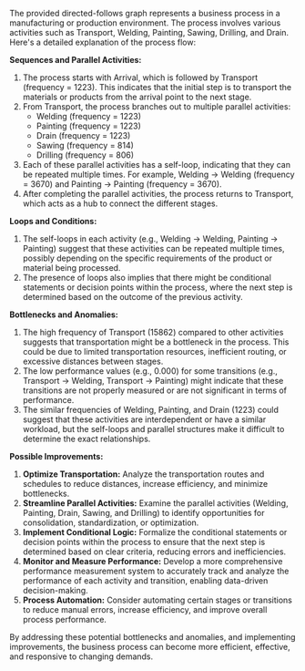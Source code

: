 The provided directed-follows graph represents a business process in a manufacturing or production environment. The process involves various activities such as Transport, Welding, Painting, Sawing, Drilling, and Drain. Here's a detailed explanation of the process flow:

**Sequences and Parallel Activities:**

1. The process starts with Arrival, which is followed by Transport (frequency = 1223). This indicates that the initial step is to transport the materials or products from the arrival point to the next stage.
2. From Transport, the process branches out to multiple parallel activities:
	* Welding (frequency = 1223)
	* Painting (frequency = 1223)
	* Drain (frequency = 1223)
	* Sawing (frequency = 814)
	* Drilling (frequency = 806)
3. Each of these parallel activities has a self-loop, indicating that they can be repeated multiple times. For example, Welding -> Welding (frequency = 3670) and Painting -> Painting (frequency = 3670).
4. After completing the parallel activities, the process returns to Transport, which acts as a hub to connect the different stages.

**Loops and Conditions:**

1. The self-loops in each activity (e.g., Welding -> Welding, Painting -> Painting) suggest that these activities can be repeated multiple times, possibly depending on the specific requirements of the product or material being processed.
2. The presence of loops also implies that there might be conditional statements or decision points within the process, where the next step is determined based on the outcome of the previous activity.

**Bottlenecks and Anomalies:**

1. The high frequency of Transport (15862) compared to other activities suggests that transportation might be a bottleneck in the process. This could be due to limited transportation resources, inefficient routing, or excessive distances between stages.
2. The low performance values (e.g., 0.000) for some transitions (e.g., Transport -> Welding, Transport -> Painting) might indicate that these transitions are not properly measured or are not significant in terms of performance.
3. The similar frequencies of Welding, Painting, and Drain (1223) could suggest that these activities are interdependent or have a similar workload, but the self-loops and parallel structures make it difficult to determine the exact relationships.

**Possible Improvements:**

1. **Optimize Transportation:** Analyze the transportation routes and schedules to reduce distances, increase efficiency, and minimize bottlenecks.
2. **Streamline Parallel Activities:** Examine the parallel activities (Welding, Painting, Drain, Sawing, and Drilling) to identify opportunities for consolidation, standardization, or optimization.
3. **Implement Conditional Logic:** Formalize the conditional statements or decision points within the process to ensure that the next step is determined based on clear criteria, reducing errors and inefficiencies.
4. **Monitor and Measure Performance:** Develop a more comprehensive performance measurement system to accurately track and analyze the performance of each activity and transition, enabling data-driven decision-making.
5. **Process Automation:** Consider automating certain stages or transitions to reduce manual errors, increase efficiency, and improve overall process performance.

By addressing these potential bottlenecks and anomalies, and implementing improvements, the business process can become more efficient, effective, and responsive to changing demands.